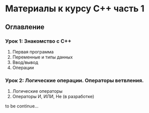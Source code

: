 # Материалы к курсу С++ часть 1

## Оглавление

### Урок 1: Знакомство с С++
1. Первая программа
1. Переменные и типы данных
1. Ввод/вывод
1. Операции

### Урок 2: Логические операции. Операторы ветвления.
1. Логические операторы
1. Операторы И, ИЛИ, Не (в разработке)

to be continue...